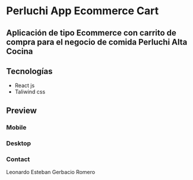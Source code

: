 # Perluchi App Ecommerce Cart 

## Aplicación de tipo Ecommerce con carrito de compra para el negocio de comida Perluchi Alta Cocina

## Tecnologías
- React js
- Taliwind css

## Preview

### Mobile
### Desktop
### Contact
Leonardo Esteban Gerbacio Romero
